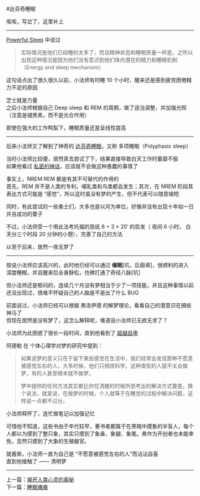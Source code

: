 #达芬奇睡眠


咳咳，写岔了，这里补上  

---


[Powerful Sleep](http://book.douban.com/subject/7067548/) 中说过   
>实际情况是他们已经睡的太多了，而且精神状态和睡眠质量一样差。之所以出现这种情况是因为他们没有意识到他们体内潜在的精力和睡眠机制（Energy and sleep mechanism）
 
这句话点出了很久很久以前，小法师有时睡 10 个小时，醒来还是感到疲劳困倦精力不足的原因

芝士就是力量  
之后小法师根据自己 Deep sleep 和 REM 的周期，做了适当调整，并加强光照（注意是褪黑素，而不是光合作用）  

即使在强大的工作鸭梨下，睡眠质量还是呈线性提高  

---

后来小法师又了解到了神奇的 [达芬奇睡眠](http://zh.wikipedia.org/wiki/%E5%A4%9A%E9%98%B6%E6%AE%B5%E7%9D%A1%E7%9C%A0)，又称 多项睡眠（Polyphasic sleep）  

当时小法师比较傻，居然真去尝试了下，结果直接导致白天工作时萎靡不振   
如果他看过 [私密的神话](http://book.douban.com/subject/3662227/)，应该就不会做这种愚蠢的事情了  

事实上，NREM REM 都是有其不可替代的作用的  
首先，REM 并不是人类的专利，哺乳类和鸟类都会发生；其次，在 NREM 阶段其表达方式可能是 “感觉”，所以这时虽没有梦的产生，但不代表可以随意缩短  

同时，有此尝试的一些勇士们，大多也是以月为单位，好像并没有出现十年如一日并且成功的栗子  

不过，小法师受一个用此法考托福的孩纸 6 + 3 * 20′ 的启发（ 夜间 6 小时， 白天分三个时段 20 分钟的小憩），完善了自己的方法  

以至于后来，居然一夜无梦了  

---

按说小法师应该高兴的，此时他已经可以通过 **催眠**[坑，后面填]，很顺利的进入深度睡眠，并且醒来后全身酥松，仿佛打通了奇经八脉[坑]  

但小法师还是郁闷的，连续几个月没有梦相当于少了一项技能，并且这种事情以前还没出现过，很难不怀疑自己的人脑是不是出了什么 BUG  

前面说过，小法师已经可以根据 弗洛伊德 的解梦理论，看看自己的潜意识在搞些神马了  
但现在居然是没有梦了，这怎么解释呢，难道说小法师已无欲无求了？  

小法师为此困惑了很长一段时间，直到他看到了 [超越自卑](http://book.douban.com/subject/1316093/)  

阿德勒 在 个体心理学对梦的研究中提到：
> 如果说梦的意义只在于留下某些感觉在生活中，我们经常会发现那种不愿意被感觉左右的人，大多时候，他们只相信科学，这种类型的人就不太会做梦，有的人甚至根本就不做梦。 
>  
>梦中提供的任何方法其实都比你在清醒的时候所思考出的解决方式要差。换个说法，就是说，在做梦的时候，个人就等于在睡觉的过程中解决问题，这样说一点都不过分。
  
小法师释怀了，连忙做笔记以加强记忆  

可惜他不知道，这些书由于年代较早，著书者都属于在黑暗中摸象的半盲人，每个人都以为摸到了整只象，其实只摸到了象鼻、象腿、象尾。弗作为开创者也未能幸免，显然只摸到了大象的生殖器官。

就酱紫，小法师一直为自己是 “不愿意被感觉左右的人”而沾沾自喜  
直到他接触了 —— 清明梦

-------
上一篇：[揭开人类心灵的奥秘](https://github.com/Artwalk/LittleMaster/blob/master/Contents/11.md)  
下一篇：[睡眠瘫痪](https://github.com/Artwalk/LittleMaster/blob/master/Contents/13.md)
